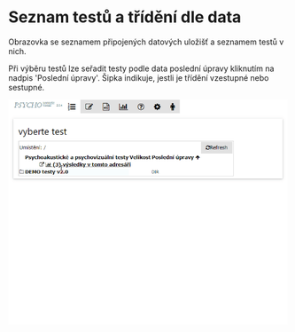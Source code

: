 # Seznam testů a třídění dle data

Obrazovka se seznamem připojených datových uložišť a seznamem testů v nich.

Při výběru testů lze seřadit testy podle data poslední úpravy kliknutím na nadpis 'Poslední úpravy'. Šipka indikuje, jestli je třídění vzestupné nebo sestupné.

![](../../.gitbook/assets/yn1jsdrcga.gif)

